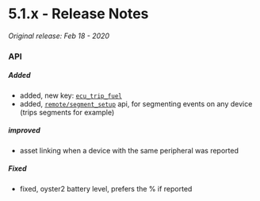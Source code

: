 # 5.1.x - Release Notes
*Original release: Feb 18 - 2020*

### API

##### Added

* added, new key: [`ecu_trip_fuel`](https://docs.pegasusgateway.com/#master-fields-list)
* added, [`remote/segment_setup`](https://pegasus1.pegasusgateway.com/api-static/docs/#api-remote-SegmentSetup) api, for segmenting events on any device (trips segments for example)

##### improved

* asset linking when a device with the same peripheral was reported


##### Fixed

* fixed, oyster2 battery level, prefers the % if reported